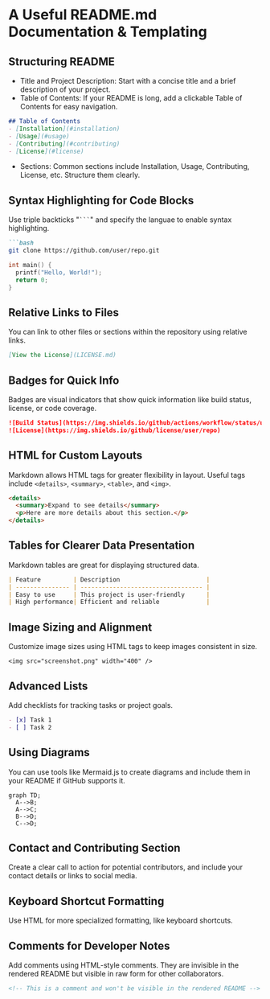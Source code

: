 # A Useful README.md Documentation & Templating

## Structuring README

- Title and Project Description: Start with a concise title and a brief description of your project.
- Table of Contents: If your README is long, add a clickable Table of Contents for easy navigation.

```markdown
## Table of Contents
- [Installation](#installation)
- [Usage](#usage)
- [Contributing](#contributing)
- [License](#license)
```

- Sections: Common sections include Installation, Usage, Contributing, License, etc. Structure them clearly.

## Syntax Highlighting for Code Blocks

Use triple backticks "` ``` `" and specify the languae to enable syntax highlighting.

```markdown
```bash
git clone https://github.com/user/repo.git
```

```c
int main() {
  printf("Hello, World!");
  return 0;
}
```
## Relative Links to Files
You can link to other files or sections within the repository using relative links.

```markdown
[View the License](LICENSE.md)
```

## Badges for Quick Info

Badges are visual indicators that show quick information like build status, license, or code coverage.

```markdown
![Build Status](https://img.shields.io/github/actions/workflow/status/user/repo/main.yml)
![License](https://img.shields.io/github/license/user/repo)
```

## HTML for Custom Layouts

Markdown allows HTML tags for greater flexibility in layout. Useful tags include `<details>`, `<summary>`, `<table>`, and `<img>`.

```markdown
<details>
  <summary>Expand to see details</summary>
  <p>Here are more details about this section.</p>
</details>
```

## Tables for Clearer Data Presentation

Markdown tables are great for displaying structured data.

```markdown
| Feature         | Description                        |
| --------------- | ---------------------------------- |
| Easy to use     | This project is user-friendly      |
| High performance| Efficient and reliable             |
```

## Image Sizing and Alignment

Customize image sizes using HTML tags to keep images consistent in size.

`<img src="screenshot.png" width="400" />`

## Advanced Lists

Add checklists for tracking tasks or project goals.

```markdown
- [x] Task 1
- [ ] Task 2
```

## Using Diagrams

You can use tools like Mermaid.js to create diagrams and include them in your README if GitHub supports it.

```mermaid
graph TD;
  A-->B;
  A-->C;
  B-->D;
  C-->D;
```

## Contact and Contributing Section

Create a clear call to action for potential contributors, and include your contact details or links to social media.

## Keyboard Shortcut Formatting

Use HTML for more specialized formatting, like keyboard shortcuts.

## Comments for Developer Notes

Add comments using HTML-style comments. They are invisible in the rendered README but visible in raw form for other collaborators.

```html
<!-- This is a comment and won't be visible in the rendered README -->
```
